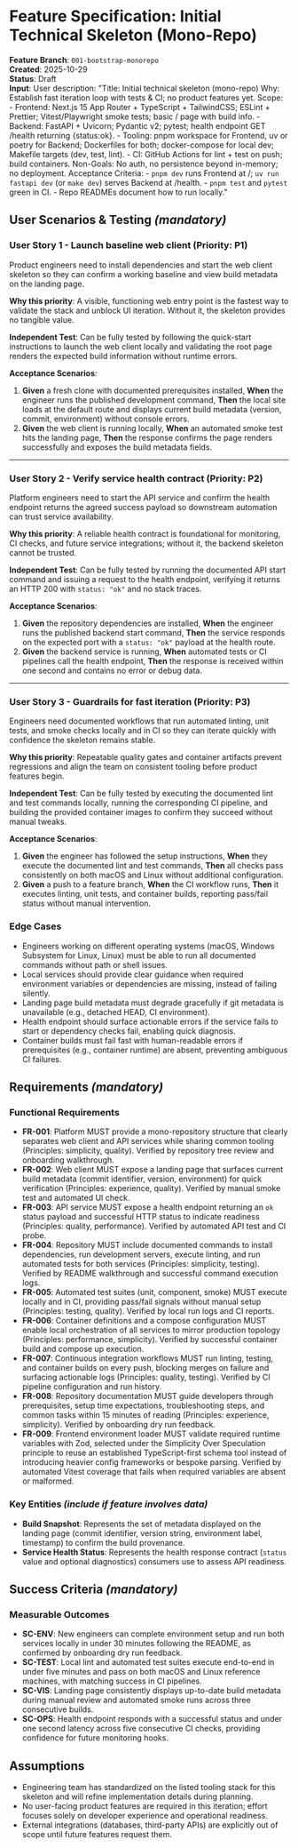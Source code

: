 # Feature Specification: Initial Technical Skeleton (Mono-Repo)

**Feature Branch**: `001-bootstrap-monorepo`  
**Created**: 2025-10-29  
**Status**: Draft  
**Input**: User description: "Title: Initial technical skeleton (mono-repo) Why: Establish fast iteration loop with tests & CI; no product features yet. Scope: - Frontend: Next.js 15 App Router + TypeScript + TailwindCSS; ESLint + Prettier; Vitest/Playwright smoke tests; basic / page with build info. - Backend: FastAPI + Uvicorn; Pydantic v2; pytest; health endpoint GET /health returning {status:ok}. - Tooling: pnpm workspace for Frontend, uv or poetry for Backend; Dockerfiles for both; docker-compose for local dev; Makefile targets (dev, test, lint). - CI: GitHub Actions for lint + test on push; build containers. Non-Goals: No auth, no persistence beyond in-memory; no deployment. Acceptance Criteria: - `pnpm dev` runs Frontend at /; `uv run fastapi dev` (or `make dev`) serves Backend at /health. - `pnpm test` and `pytest` green in CI. - Repo READMEs document how to run locally."

## User Scenarios & Testing *(mandatory)*

### User Story 1 - Launch baseline web client (Priority: P1)

Product engineers need to install dependencies and start the web client skeleton so they can confirm a working baseline and view build metadata on the landing page.

**Why this priority**: A visible, functioning web entry point is the fastest way to validate the stack and unblock UI iteration. Without it, the skeleton provides no tangible value.

**Independent Test**: Can be fully tested by following the quick-start instructions to launch the web client locally and validating the root page renders the expected build information without runtime errors.

**Acceptance Scenarios**:

1. **Given** a fresh clone with documented prerequisites installed, **When** the engineer runs the published development command, **Then** the local site loads at the default route and displays current build metadata (version, commit, environment) without console errors.
2. **Given** the web client is running locally, **When** an automated smoke test hits the landing page, **Then** the response confirms the page renders successfully and exposes the build metadata fields.

---

### User Story 2 - Verify service health contract (Priority: P2)

Platform engineers need to start the API service and confirm the health endpoint returns the agreed success payload so downstream automation can trust service availability.

**Why this priority**: A reliable health contract is foundational for monitoring, CI checks, and future service integrations; without it, the backend skeleton cannot be trusted.

**Independent Test**: Can be fully tested by running the documented API start command and issuing a request to the health endpoint, verifying it returns an HTTP 200 with `status: "ok"` and no stack traces.

**Acceptance Scenarios**:

1. **Given** the repository dependencies are installed, **When** the engineer runs the published backend start command, **Then** the service responds on the expected port with a `status: "ok"` payload at the health route.
2. **Given** the backend service is running, **When** automated tests or CI pipelines call the health endpoint, **Then** the response is received within one second and contains no error or debug data.

---

### User Story 3 - Guardrails for fast iteration (Priority: P3)

Engineers need documented workflows that run automated linting, unit tests, and smoke checks locally and in CI so they can iterate quickly with confidence the skeleton remains stable.

**Why this priority**: Repeatable quality gates and container artifacts prevent regressions and align the team on consistent tooling before product features begin.

**Independent Test**: Can be fully tested by executing the documented lint and test commands locally, running the corresponding CI pipeline, and building the provided container images to confirm they succeed without manual tweaks.

**Acceptance Scenarios**:

1. **Given** the engineer has followed the setup instructions, **When** they execute the documented lint and test commands, **Then** all checks pass consistently on both macOS and Linux without additional configuration.
2. **Given** a push to a feature branch, **When** the CI workflow runs, **Then** it executes linting, unit tests, and container builds, reporting pass/fail status without manual intervention.

### Edge Cases

- Engineers working on different operating systems (macOS, Windows Subsystem for Linux, Linux) must be able to run all documented commands without path or shell issues.
- Local services should provide clear guidance when required environment variables or dependencies are missing, instead of failing silently.
- Landing page build metadata must degrade gracefully if git metadata is unavailable (e.g., detached HEAD, CI environment).
- Health endpoint should surface actionable errors if the service fails to start or dependency checks fail, enabling quick diagnosis.
- Container builds must fail fast with human-readable errors if prerequisites (e.g., container runtime) are absent, preventing ambiguous CI failures.

## Requirements *(mandatory)*

### Functional Requirements

- **FR-001**: Platform MUST provide a mono-repository structure that clearly separates web client and API services while sharing common tooling (Principles: simplicity, quality). Verified by repository tree review and onboarding walkthrough.
- **FR-002**: Web client MUST expose a landing page that surfaces current build metadata (commit identifier, version, environment) for quick verification (Principles: experience, quality). Verified by manual smoke test and automated UI check.
- **FR-003**: API service MUST expose a health endpoint returning an `ok` status payload and successful HTTP status to indicate readiness (Principles: quality, performance). Verified by automated API test and CI probe.
- **FR-004**: Repository MUST include documented commands to install dependencies, run development servers, execute linting, and run automated tests for both services (Principles: simplicity, testing). Verified by README walkthrough and successful command execution logs.
- **FR-005**: Automated test suites (unit, component, smoke) MUST execute locally and in CI, providing pass/fail signals without manual setup (Principles: testing, quality). Verified by local run logs and CI reports.
- **FR-006**: Container definitions and a compose configuration MUST enable local orchestration of all services to mirror production topology (Principles: performance, simplicity). Verified by successful container build and compose up execution.
- **FR-007**: Continuous integration workflows MUST run linting, testing, and container builds on every push, blocking merges on failure and surfacing actionable logs (Principles: quality, testing). Verified by CI pipeline configuration and run history.
- **FR-008**: Repository documentation MUST guide developers through prerequisites, setup time expectations, troubleshooting steps, and common tasks within 15 minutes of reading (Principles: experience, simplicity). Verified by onboarding dry run feedback.
- **FR-009**: Frontend environment loader MUST validate required runtime variables with Zod, selected under the Simplicity Over Speculation principle to reuse an established TypeScript-first schema tool instead of introducing heavier config frameworks or bespoke parsing. Verified by automated Vitest coverage that fails when required variables are absent or malformed.

### Key Entities *(include if feature involves data)*

- **Build Snapshot**: Represents the set of metadata displayed on the landing page (commit identifier, version string, environment label, timestamp) to confirm the build provenance.
- **Service Health Status**: Represents the health response contract (`status` value and optional diagnostics) consumers use to assess API readiness.

## Success Criteria *(mandatory)*

### Measurable Outcomes

- **SC-ENV**: New engineers can complete environment setup and run both services locally in under 30 minutes following the README, as confirmed by onboarding dry run feedback.
- **SC-TEST**: Local lint and automated test suites execute end-to-end in under five minutes and pass on both macOS and Linux reference machines, with matching success in CI pipelines.
- **SC-VIS**: Landing page consistently displays up-to-date build metadata during manual review and automated smoke runs across three consecutive builds.
- **SC-OPS**: Health endpoint responds with a successful status and under one second latency across five consecutive CI checks, providing confidence for future monitoring hooks.

## Assumptions

- Engineering team has standardized on the listed tooling stack for this skeleton and will refine implementation details during planning.
- No user-facing product features are required in this iteration; effort focuses solely on developer experience and operational readiness.
- External integrations (databases, third-party APIs) are explicitly out of scope until future features request them.
